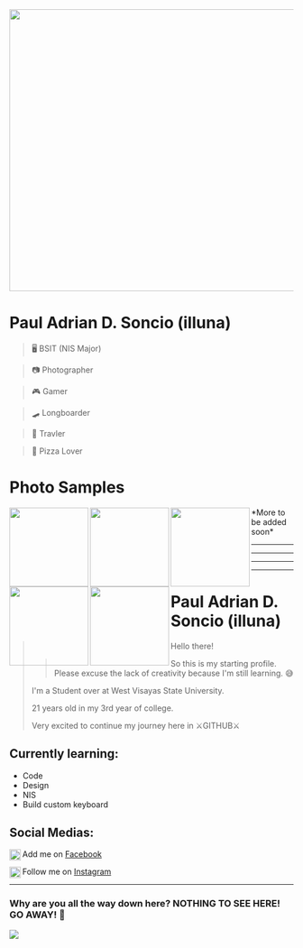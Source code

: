 <img src="https://i.pinimg.com/564x/81/fe/92/81fe92d2d564a59872d7253d4c3b5b82.jpg"  width = "750px" height = "500px" img align = "center"> 

# Paul Adrian D. Soncio (illuna)

>🖥️ BSIT (NIS Major)

>📷 Photographer

>🎮 Gamer

>🛹 Longboarder

>🌄 Travler

>🍕 Pizza Lover

# Photo Samples

<img src="https://scontent.fmnl2-1.fna.fbcdn.net/v/t1.0-9/117353625_4248478435193869_906473372934372796_o.jpg?_nc_cat=101&_nc_sid=84a396&_nc_eui2=AeEILdO6m0z7bZmgwsvnupEzTZFuBqsWceJNkW4GqxZx4iBblDtuyVPiUftUV_Nk9Meg4i5p5JtoKiROAJiLPfqn&_nc_ohc=3WyS7sljELMAX9K31HW&_nc_ht=scontent.fmnl2-1.fna&oh=674e2fd17cfd4385751cf3bd79e6e36b&oe=5FA999BA" width = "140px" height = "140px" img align = "left"> 
<img src="https://scontent.fmnl2-1.fna.fbcdn.net/v/t1.0-9/103255305_3973382102703505_8761027779797979391_o.jpg?_nc_cat=107&_nc_sid=84a396&_nc_eui2=AeGlkSHVghjNCzYNOLehBaCkoPGknT3n-yGg8aSdPef7IZIUW0lXt5L7Vpoqo7RzBRYRyu1Pnc8ID8PfF9nv7paN&_nc_ohc=JK72cc6KjLkAX8IRMyO&_nc_ht=scontent.fmnl2-1.fna&oh=1ba69bc1089a85d283e1b00fe90ddbab&oe=5FAB9A5B" width = "140px" height = "140px" img align = "left"> 
<img src="https://scontent.fmnl2-1.fna.fbcdn.net/v/t1.0-9/84088021_3518084451566608_7690560670621761536_o.jpg?_nc_cat=103&_nc_sid=8bfeb9&_nc_eui2=AeHqFUjGiIuN9sbXomXygfvPA5e3STg2wWoDl7dJODbBakG8AaIfrvhjgpZGY2xtvADXoMd_J9hbs1hJ99796Uzh&_nc_ohc=SbShlp-iEGAAX_eamu_&_nc_ht=scontent.fmnl2-1.fna&oh=f989b237c3e32daacc8d026e172f1c46&oe=5FAA2605" width = "140px" height = "140px" img align = "left"> 
<img src="https://scontent.fmnl2-1.fna.fbcdn.net/v/t1.0-9/78642913_3352225084819213_1451525695657213952_o.jpg?_nc_cat=104&_nc_sid=84a396&_nc_eui2=AeH_hD2uUsUfdxMDUnMtOs-L2FqpB5S6HHTYWqkHlLocdGcCyhPNwRvg7jT-JaT9BeWPnr1oez_xThXDu00oqlfN&_nc_ohc=4qIgFyme9MIAX9M1Kz_&_nc_ht=scontent.fmnl2-1.fna&oh=62f90259682fe0eaaadcfd4c9a90222c&oe=5FAB3429" width = "140px" height = "140px" img align = "left"> 
<img src="https://scontent.fmnl2-1.fna.fbcdn.net/v/t31.0-8/22219973_1754980201210384_6267164351769942977_o.jpg?_nc_cat=103&_nc_sid=84a396&_nc_eui2=AeFaXr7lKvdP4L3Meoyq87W-9L8BQXBYZcL0vwFBcFhlwsGCqc7DcthC14gyKhPl-wEcpVYm4LhSIYgu4C5LbeMR&_nc_ohc=fx1AyC-NKkYAX_truRA&_nc_ht=scontent.fmnl2-1.fna&oh=e9dc1dccc41390226ab9aec946bca292&oe=5FABD41B" width = "140px" height = "140px" img align = "left"> *More to be added soon*

***

***

***

***


# Paul Adrian D. Soncio (illuna)

> Hello there!
>> So this is my starting profile. Please excuse the lack of creativity because I'm still learning. 😅
>
>I'm a Student over at West Visayas State University.
>
>21 years old in my 3rd year of college.
>
>Very excited to continue my journey here in ⚔️GITHUB⚔️


## Currently learning:
- Code
- Design
- NIS
- Build custom keyboard

## Social Medias:

<img src="https://facebookbrand.com/wp-content/uploads/2019/10/flogo_RGB_HEX-BRC-Site-250.png?w=250&h=250"
width = "20px" height = "20px" align  = "left"> Add me on [Facebook](https://www.facebook.com/pauladrian.soncio/)
>
<img src="https://upload.wikimedia.org/wikipedia/commons/thumb/e/e7/Instagram_logo_2016.svg/768px-Instagram_logo_2016.svg.png"
width = "20px" height = "20px" align = "left"> Follow me on [Instagram](https://www.instagram.com/paul_ad.s/)

***

### Why are you all the way down here? NOTHING TO SEE HERE! GO AWAY! 👋
<img src="https://38.media.tumblr.com/ba7c260ef9416de82bf39fc904e983b4/tumblr_n9zrj52cBP1s8jr81o2_500.gif">
<!--
**illunaaa-PA/illunaaa-PA** is a ✨ _special_ ✨ repository because its `README.md` (this file) appears on your GitHub profile.

Here are some ideas to get you started:

- 🔭 I’m currently working on ...
- 🌱 I’m currently learning ...
- 👯 I’m looking to collaborate on ...
- 🤔 I’m looking for help with ...
- 💬 Ask me about ...
- 📫 How to reach me: ...
- 😄 Pronouns: ...
- ⚡ Fun fact: ...
-->
